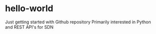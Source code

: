 # hello-world
Just getting started with Github repository
Primarily interested in Python and REST API's for SDN
